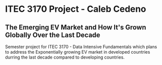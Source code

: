 # ITEC 3170 Project - Caleb Cedeno
## The Emerging EV Market and How It's Grown Globally Over the Last Decade

Semester project for ITEC 3170 - Data Intensive Fundamentals which plans to address the Exponentially growing EV market in developed countries durring the last decade compared to developing countries.

